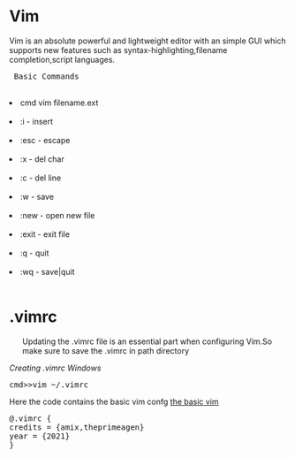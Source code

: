 <h1>Vim</h1>
<p>Vim is an absolute powerful and lightweight editor with an simple GUI which supports new features such as syntax-highlighting,filename completion,script languages.</p>
<pre> Basic Commands </pre>
<br><li> cmd vim filename.ext</li>
<br><li> :i - insert </li>
<br><li> :esc - escape </li>
<br><li> :x - del char </li>
<br><li> :c - del line </li>
<br><li> :w - save </li>
<br><li> :new - open new file </li> 
<br><li> :exit - exit file </li>
<br><li> :q - quit </li>
<br><li> :wq - save|quit </li>
<br>
<h1>.vimrc</h1>
<ul>Updating the .vimrc file is an essential part when 
configuring Vim.So make sure to save the .vimrc in path 
directory</ul>
<i>Creating .vimrc Windows</i>
<pre>cmd>>vim ~/.vimrc</pre>
<p>Here the code contains the basic vim confg <a href="https://github.com/amix/vimrc/blob/master/vimrcs/basic.vim">the basic vim</a>
<pre>
@.vimrc {
credits = {amix,theprimeagen}
year = {2021}
}

